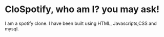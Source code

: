 # CloSpotify, who am I? you may ask!
I am a spotify clone.
I have been built using HTML, Javascripts,CSS and mysql.
